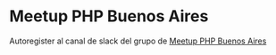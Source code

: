 # Meetup PHP Buenos Aires

Autoregister al canal de slack del grupo de [Meetup PHP Buenos Aires](http://www.meetup.com/es/Buenos-Aires-PHP-Meetup)
